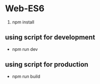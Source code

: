 # Web-ES6
1. npm install
## using script for development
- npm run dev
## using script for production
- npm run build
